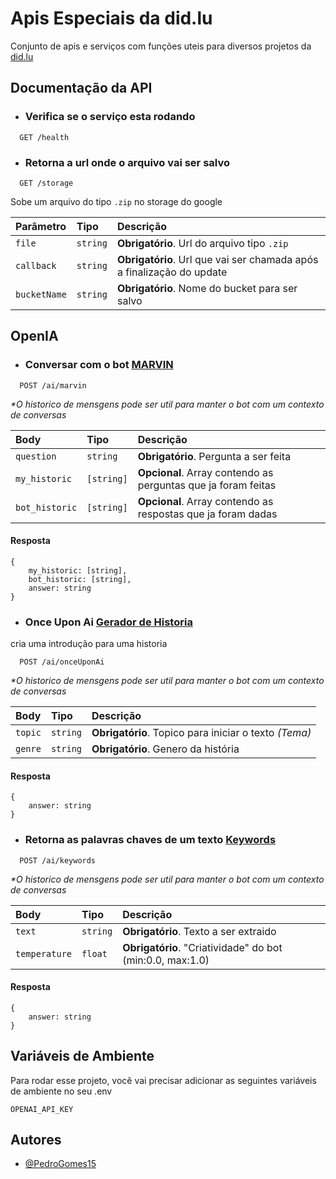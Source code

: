 
# Apis Especiais da did.lu

Conjunto de apis e serviços com funções uteis para diversos projetos da [did.lu](http://did.lu/)


## Documentação da API

 - ### Verifica se o serviço esta rodando

```http
  GET /health
```

 - ### Retorna a url onde o arquivo vai ser salvo

```http
  GET /storage
```

Sobe um arquivo do tipo `.zip` no storage do google 

| Parâmetro   | Tipo       | Descrição                                   |
| :---------- | :--------- | :------------------------------------------ |
| `file`      | `string` | **Obrigatório**. Url do arquivo tipo `.zip` |
| `callback`      | `string` | **Obrigatório**. Url que vai ser chamada após a finalização do update |
| `bucketName`      | `string` | **Obrigatório**. Nome do bucket para ser salvo |

## OpenIA

 - ### Conversar com o bot [MARVIN](https://beta.openai.com/examples/default-marv-sarcastic-chat)

```http
  POST /ai/marvin
```

_*O historico de mensgens pode ser util para manter o bot com um contexto de conversas_ 

| Body   | Tipo       | Descrição                                   |
| :---------- | :--------- | :------------------------------------------ |
| `question`     | `string` | **Obrigatório**. Pergunta a ser feita |
| `my_historic`  | `[string]` | **Opcional**. Array contendo as perguntas que ja foram feitas |
| `bot_historic` | `[string]` | **Opcional**. Array contendo as respostas que ja foram dadas |


#### Resposta
```
{
	my_historic: [string],
	bot_historic: [string],
	answer: string
}
```

- ### Once Upon Ai [Gerador de Historia](https://beta.openai.com/examples/default-micro-horror)
cria uma introdução para uma historia


```http
  POST /ai/onceUponAi
```

_*O historico de mensgens pode ser util para manter o bot com um contexto de conversas_ 

| Body   | Tipo       | Descrição                                   |
| :---------- | :--------- | :------------------------------------------ |
| `topic`     | `string` | **Obrigatório**. Topico para iniciar o texto _(Tema)_ |
| `genre`  | `string` | **Obrigatório**. Genero da história |


#### Resposta
```
{
	answer: string
}
```

- ### Retorna as palavras chaves de um texto [Keywords](https://beta.openai.com/examples/default-keywords)


```http
  POST /ai/keywords
```

_*O historico de mensgens pode ser util para manter o bot com um contexto de conversas_ 

| Body   | Tipo       | Descrição                                   |
| :---------- | :--------- | :------------------------------------------ |
| `text`     | `string` | **Obrigatório**. Texto a ser extraido |
| `temperature`  | `float` | **Obrigatório**. "Criatividade" do bot (min:0.0, max:1.0)|


#### Resposta
```
{
	answer: string
}
```





## Variáveis de Ambiente

Para rodar esse projeto, você vai precisar adicionar as seguintes variáveis de ambiente no seu .env

`OPENAI_API_KEY`


## Autores

- [@PedroGomes15](https://github.com/PedroGomes15)

